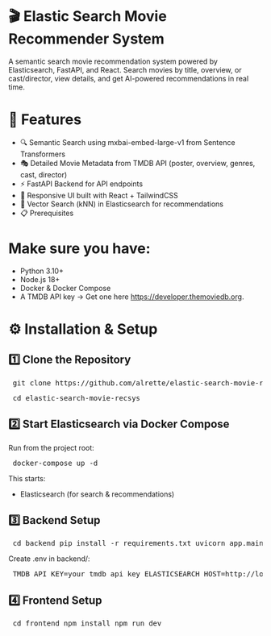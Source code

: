 # 🎬 Elastic Search Movie Recommender System

A semantic search movie recommendation system powered by Elasticsearch, FastAPI, and React.
Search movies by title, overview, or cast/director, view details, and get AI-powered recommendations in real time.

# 🚀 Features
- 🔍 Semantic Search using mxbai-embed-large-v1 from Sentence Transformers
- 🎭 Detailed Movie Metadata from TMDB API (poster, overview, genres, cast, director)
- ⚡ FastAPI Backend for API endpoints
- 🎨 Responsive UI built with React + TailwindCSS
- 🔗 Vector Search (kNN) in Elasticsearch for recommendations
- 📋 Prerequisites

# Make sure you have:
- Python 3.10+
- Node.js 18+
- Docker & Docker Compose
- A TMDB API key → Get one here https://developer.themoviedb.org.

# ⚙️ Installation & Setup
## 1️⃣ Clone the Repository
<pre lang="bash"> git clone https://github.com/alrette/elastic-search-movie-recsys</pre>
<pre lang="bash"> cd elastic-search-movie-recsys</pre>

## 2️⃣ Start Elasticsearch via Docker Compose
Run from the project root:

<pre lang="bash"> docker-compose up -d </pre>

This starts:
- Elasticsearch (for search & recommendations)

## 3️⃣ Backend Setup
<pre lang="bash"> cd backend pip install -r requirements.txt uvicorn app.main:app --reload </pre>
Create .env in backend/:

<pre lang="bash"> TMDB_API_KEY=your_tmdb_api_key ELASTICSEARCH_HOST=http://localhost:9200 </pre>

## 4️⃣ Frontend Setup
<pre lang="bash"> cd frontend npm install npm run dev </pre>